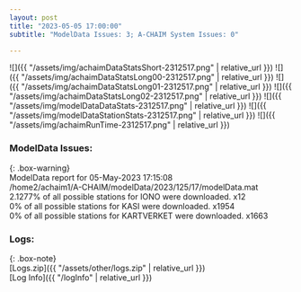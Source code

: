 ```yaml
---
layout: post
title: "2023-05-05 17:00:00"
subtitle: "ModelData Issues: 3; A-CHAIM System Issues: 0"

---
```


![]({{ "/assets/img/achaimDataStatsShort-2312517.png" | relative_url }})
![]({{ "/assets/img/achaimDataStatsLong00-2312517.png" | relative_url }})
![]({{ "/assets/img/achaimDataStatsLong01-2312517.png" | relative_url }})
![]({{ "/assets/img/achaimDataStatsLong02-2312517.png" | relative_url }})
![]({{ "/assets/img/modelDataDataStats-2312517.png" | relative_url }})
![]({{ "/assets/img/modelDataStationStats-2312517.png" | relative_url }})
![]({{ "/assets/img/achaimRunTime-2312517.png" | relative_url }})


### ModelData Issues:  
  
{: .box-warning}  
 ModelData report for 05-May-2023 17:15:08   
 /home2/achaim1/A-CHAIM/modelData/2023/125/17/modelData.mat   
 2.1277% of all possible stations for IONO were downloaded. x12   
 0% of all possible stations for KASI were downloaded. x1954   
 0% of all possible stations for KARTVERKET were downloaded. x1663   
  


### Logs:  
  
{: .box-note}  
[Logs.zip]({{ "/assets/other/logs.zip" | relative_url }})  
[Log Info]({{ "/logInfo" | relative_url }})  
